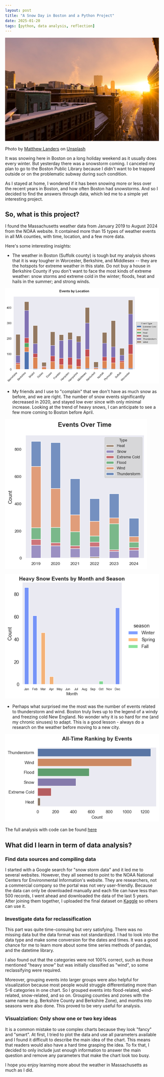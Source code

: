 ```yaml
---
layout: post
title: "A Snow Day in Boston and a Python Project"
date: 2025-01-20
tags: [python, data analysis, reflection]
---
```


![Boston in snow](assets/img/boston-in-snow.jpg)

Photo by <a href="https://unsplash.com/@mlanders87?utm_content=creditCopyText&utm_medium=referral&utm_source=unsplash">Matthew Landers</a> on <a href="https://unsplash.com/photos/aerial-photo-of-brown-concrete-buildings-under-cloudy-sky-v8UgmRa6UDg?utm_content=creditCopyText&utm_medium=referral&utm_source=unsplash">Unsplash</a>
      

It was snowing here in Boston on a long holiday weekend as it usually does every winter. But yesterday there was a snowstorm coming. I canceled my plan to go to the Boston Public Library because I didn't want to be trapped outside or on the problematic subway during such condition. 

As I stayed at home, I wondered if it has been snowing more or less over the recent years in Boston, and how often Boston had snowstorms. And so I decided to find the answers through data, which led me to a simple yet interesting project. 

## So, what is this project?

I found the Massachusetts weather data from January 2019 to August 2024 from the NOAA website. It contained more than 15 types of weather events in all MA counties, with time, location, and a few more data.

Here's some interesting insights: 

- The weather in Boston (Suffolk county) is tough but my analysis shows that it is way tougher in Worcester, Berkshire, and Middlesex -- they are the hotspots for extreme weather in this state. Do not buy a house in Berkshire County if you don't want to face the most kinds of extreme weather: snow storms and extreme cold in the winter; floods, heat and hails in the summer; and strong winds.

![Counties with the most events](https://github.com/Hoale2908/MA_Weather/raw/main/image-2.png)


- My friends and I use to "complain" that we don't have as much snow as before, and we are right. The number of snow events significantly decreased in 2020, and stayed low ever since with only minimal increase. Looking at the trend of heavy snows, I can anticipate to see a few more coming to Boston before April.

![Events over time](https://github.com/Hoale2908/MA_Weather/raw/main/image-1.png)

![Heavy snows](https://github.com/Hoale2908/MA_Weather/raw/main/image-5.png)


- Perhaps what surprised me the most was the number of events related to thunderstorm and wind. Boston truly lives up to the legend of a windy and freezing cold New England. No wonder why it is so hard for me (and my chronic sinuses) to adapt. This is a good lesson - always do a research on the weather before moving to a new city.

![Events by type](https://github.com/Hoale2908/MA_Weather/raw/main/image.png)


The full analysis with code can be found [here](https://github.com/Hoale2908/MA_Weather/tree/main)


## What did I learn in term of data analysis?

### Find data sources and compiling data

I started with a Google search for "snow storm data" and it led me to several websites. However, they all seemed to point to the NOAA National Centers for Environmental Information's website. They are researchers, not a commercial company so the portal was not very user-friendly. Because the data can only be downloaded manually and each file can have less than 500 records, I went ahead and downloaded the data of the last 5 years. After joining them together, I uploaded the final dataset on [Kaggle](https://www.kaggle.com/datasets/hoale2908/massachusetts-weather) so others can use it. 

### Investigate data for reclassification

This part was quite time-consuing but very satisfying. There was no missing data but the data format was not standardized. I had to look into the data type and make some conversion for the dates and times. It was a good chance for me to learn more about some time series methods of pandas, and the datetime library.

I also found out that the categories were not 100% correct, such as those mentioned "heavy snow" but was initially classified as "wind", so some reclassifying were required. 

Moreover, grouping events into larger groups were also helpful for visualization because most people would struggle differentiating more than 5-6 categories in one chart. So I grouped events into flood-related, wind-related, snow-related, and so on. Grouping counties and zones with the same name (e.g. Berkshire County and Berkshire Zone), and months into seasons were also done. This proved to be very useful for analysis. 

### Visualziation: Only show one or two key ideas

It is a common mistake to use complex charts because they look "fancy" and "smart". At first, I tried to plot the data and use all parameters available and I found it difficult to describe the main idea of the chart. This means that readers would also have a hard time grasping the idea. To fix that, I decided to only include just enough information to answer the main question and remove any parameters that make the chart look too busy.


I hope you enjoy learning more about the weather in Massachusetts as much as I did.
